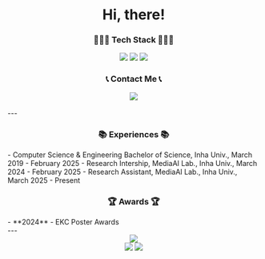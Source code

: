 <div align="center">
	<div>
		<h1>Hi, there!</h1>
	</div>
	<div>
		<h3>🧑🏻‍💻 Tech Stack 🧑🏻‍💻</h3>
		<img src="https://img.shields.io/badge/C++-00599C?style=flat&logo=Cplusplus&logoColor=white" />
		<img src="https://img.shields.io/badge/React-51CAEB?style=flat&logo=React&logoColor=white" />
		<img src="https://img.shields.io/badge/Unity-666666?style=flat&logo=Unity&logoColor=white" />
	</div>
	<div>
		<h3> 📞 Contact Me 📞 </h3>
		<a href="mailto:cksdud7890@naver.com">
		    <img src="https://img.shields.io/badge/Email-1E90FF?style=for-the-badge&logo=minutemailer&logoColor=white">
		</a>
	</div>
</div>


<br/>
---
<br/>

<div align="center"> 
	<h3>📚 Experiences 📚</h3>
 </div>
- Computer Science & Engineering Bachelor of Science, Inha Univ., March 2019 - February 2025
- Research Intership, MediaAI Lab., Inha Univ., March 2024 - February 2025
- Research Assistant, MediaAI Lab., Inha Univ., March 2025 - Present 

<br/>

<div align="center"> 
	<h3>🏆 Awards 🏆</h3>
 </div>
- **2024**
	- EKC Poster Awards

<br/>
---
<br/>
<div align="center">
  	<div>
   		<img src="https://github-readme-stats.vercel.app/api?username=flashcy"/>
		<br/>
   		<img src="https://mazassumnida.wtf/api/v2/generate_badge?boj=cksdud7890"/>
   		<img src="https://banner.codetree.ai/v1/banner/cksdud7890"/>
   	</div>
</div>
